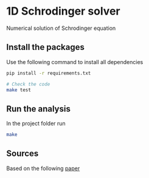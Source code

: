 # 1D Schrodinger solver
Numerical solution of Schrodinger equation

## Install the packages
Use the following command to install all dependencies
```bash
pip install -r requirements.txt

# Check the code
make test
```

## Run the analysis
In the project folder run
```bash
make
```

## Sources
Based on the following [paper](https://pubs.acs.org/doi/pdf/10.1021/acs.jchemed.7b00003)

